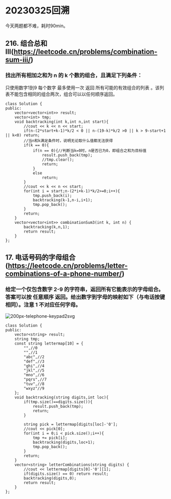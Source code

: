 # 20230325回溯
今天两题都不难，耗时90min。
## 216. 组合总和 III(https://leetcode.cn/problems/combination-sum-iii/)
### 找出所有相加之和为 n 的 k 个数的组合，且满足下列条件：
只使用数字1到9
每个数字 最多使用一次 
返回 所有可能的有效组合的列表 。该列表不能包含相同的组合两次，组合可以以任何顺序返回。
```
class Solution {
public:
    vector<vector<int>> result;
    vector<int> tmp;
    void backtracking(int k,int n,int start){
        //cout << k << n << start;     
        if(n-(2*start+k-1)*k/2 < 0 || n-(19-k)*k/2 >0 || k > 9-start+1 || k<0) return;
        //当n和k满足条件时，说明无论取什么值都无法获得
        if(k == 0){
            if(n == 0){//判断当k=0时，n是否已为0，即组合之和为目标值
                result.push_back(tmp);
                //tmp.clear();
                return;
            }
            else
                return;
        }
        //cout << k << n << start;
        for(int i = start;n-(2*i+k-1)*k/2>=0;i++){
            tmp.push_back(i);
            backtracking(k-1,n-i,i+1);
            tmp.pop_back();
        }
        return;
    }
    vector<vector<int>> combinationSum3(int k, int n) {
        backtracking(k,n,1);
        return result;
    }
};
```
## 17. 电话号码的字母组合(https://leetcode.cn/problems/letter-combinations-of-a-phone-number/)
### 给定一个仅包含数字 2-9 的字符串，返回所有它能表示的字母组合。答案可以按 任意顺序 返回。给出数字到字母的映射如下（与电话按键相同）。注意 1 不对应任何字母。
![200px-telephone-keypad2svg](vx_images/326013822248791.png)
```
class Solution {
public:
    vector<string> result;
    string tmp;
    const string lettermap[10] = {
        "",//0
        "",//1
        "abc",//2
        "def",//3
        "ghi",//4
        "jkl",//5
        "mno",//6
        "pqrs",//7
        "tuv",//8
        "wxyz"//9
    };
    void backtracking(string digits,int loc){
        if(tmp.size()==digits.size()){
            result.push_back(tmp);
            return;
        }

        string pick = lettermap[digits[loc]-'0'];
        //cout << pick[0];
        for(int i = 0;i < pick.size();i++){
            tmp += pick[i];
            backtracking(digits,loc+1);
            tmp.pop_back();
        }
        return;
    }
    vector<string> letterCombinations(string digits) {
        //cout << lettermap[digits[0]-'0'][1];
        if(digits.size() == 0) return result;
        backtracking(digits,0);
        return result;
    }
};
```